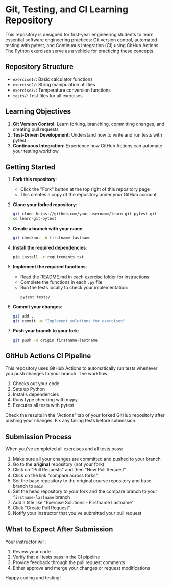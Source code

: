 # Git, Testing, and CI Learning Repository

This repository is designed for first-year engineering students to learn essential software engineering practices: Git version control, automated testing with pytest, and Continuous Integration (CI) using GitHub Actions. The Python exercises serve as a vehicle for practicing these concepts.

## Repository Structure

- `exercise1/`: Basic calculator functions
- `exercise2/`: String manipulation utilities
- `exercise3/`: Temperature conversion functions
- `tests/`: Test files for all exercises

## Learning Objectives

1. **Git Version Control**: Learn forking, branching, committing changes, and creating pull requests
2. **Test-Driven Development**: Understand how to write and run tests with pytest
3. **Continuous Integration**: Experience how GitHub Actions can automate your testing workflow

## Getting Started

1. **Fork this repository**:
   - Click the "Fork" button at the top right of this repository page
   - This creates a copy of the repository under your GitHub account

2. **Clone your forked repository**:
   ```bash
   git clone https://github.com/your-username/learn-git-pytest.git
   cd learn-git-pytest
   ```

3. **Create a branch with your name**:
   ```bash
   git checkout -b firstname-lastname
   ```

4. **Install the required dependencies**:
   ```bash
   pip install -r requirements.txt
   ```

5. **Implement the required functions**:
   - Read the README.md in each exercise folder for instructions
   - Complete the functions in each `.py` file
   - Run the tests locally to check your implementation:
     ```bash
     pytest tests/
     ```

6. **Commit your changes**:
   ```bash
   git add .
   git commit -m "Implement solutions for exercises"
   ```

7. **Push your branch to your fork**:
   ```bash
   git push -u origin firstname-lastname
   ```

## GitHub Actions CI Pipeline

This repository uses GitHub Actions to automatically run tests whenever you push changes to your branch. The workflow:

1. Checks out your code
2. Sets up Python
3. Installs dependencies
4. Runs type checking with mypy
5. Executes all tests with pytest

Check the results in the "Actions" tab of your forked GitHub repository after pushing your changes. Fix any failing tests before submission.

## Submission Process

When you've completed all exercises and all tests pass:

1. Make sure all your changes are committed and pushed to your branch
2. Go to the **original** repository (not your fork)
3. Click on "Pull Requests" and then "New Pull Request"
4. Click on the link "compare across forks"
5. Set the base repository to the original course repository and base branch to `main`
6. Set the head repository to your fork and the compare branch to your `firstname-lastname` branch
7. Add a title like "Exercise Solutions - Firstname Lastname"
8. Click "Create Pull Request"
9. Notify your instructor that you've submitted your pull request

## What to Expect After Submission

Your instructor will:
1. Review your code
2. Verify that all tests pass in the CI pipeline
3. Provide feedback through the pull request comments
4. Either approve and merge your changes or request modifications

Happy coding and testing!


